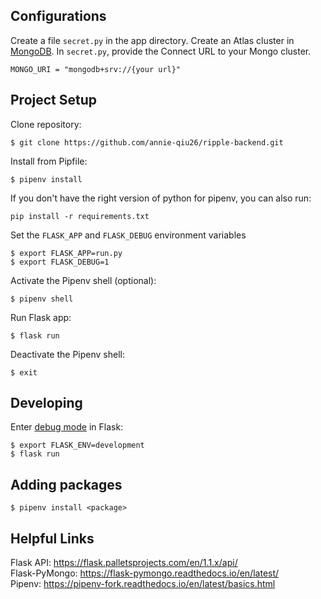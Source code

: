## Configurations
Create a file `secret.py` in the app directory. Create an Atlas cluster in [MongoDB](https://www.mongodb.com/cloud/atlas). In `secret.py`, provide the Connect URL to your Mongo cluster.
```
MONGO_URI = "mongodb+srv://{your url}"
```

## Project Setup
Clone repository:  
```
$ git clone https://github.com/annie-qiu26/ripple-backend.git
```  
Install from Pipfile:  
```
$ pipenv install
```  
If you don't have the right version of python for pipenv, you can also run:
```
pip install -r requirements.txt
```
Set the `FLASK_APP` and `FLASK_DEBUG` environment variables
```
$ export FLASK_APP=run.py
$ export FLASK_DEBUG=1
```
Activate the Pipenv shell (optional):  
```
$ pipenv shell
``` 
Run Flask app:  
```
$ flask run
```  
Deactivate the Pipenv shell:  
```
$ exit
```  

## Developing
Enter [debug mode](https://flask.palletsprojects.com/en/1.1.x/quickstart/#debug-mode) in Flask:  
```
$ export FLASK_ENV=development
$ flask run
```

## Adding packages
```
$ pipenv install <package>
```

## Helpful Links
Flask API: https://flask.palletsprojects.com/en/1.1.x/api/  
Flask-PyMongo: https://flask-pymongo.readthedocs.io/en/latest/  
Pipenv: https://pipenv-fork.readthedocs.io/en/latest/basics.html  
